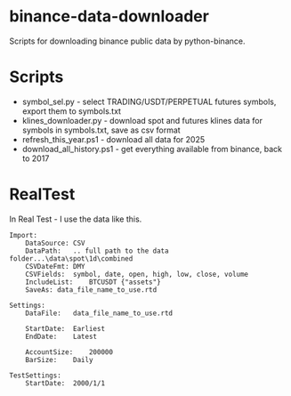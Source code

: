 # binance-data-downloader
Scripts for downloading binance public data by python-binance.

# Scripts
- symbol_sel.py - select TRADING/USDT/PERPETUAL futures symbols, export them to symbols.txt
- klines_downloader.py - download spot and futures klines data for symbols in symbols.txt, save as csv format
- refresh_this_year.ps1 - download all data for 2025
- download_all_history.ps1 - get everything available from binance, back to 2017

# RealTest

In Real Test - I use the data like this.

```rts
Import:
	DataSource:	CSV
	DataPath:	.. full path to the data folder...\data\spot\1d\combined
	CSVDateFmt:	DMY
	CSVFields: 	symbol, date, open, high, low, close, volume
	IncludeList:	BTCUSDT {"assets"}
	SaveAs:	data_file_name_to_use.rtd
	
Settings:
	DataFile:	data_file_name_to_use.rtd
	
	StartDate:	Earliest
	EndDate:	Latest
	
	AccountSize:	200000
	BarSize:	Daily
	
TestSettings:
	StartDate:	2000/1/1
```